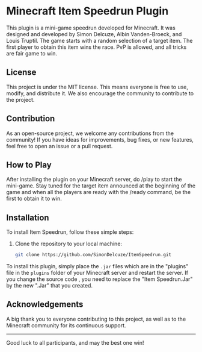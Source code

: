 
# Minecraft Item Speedrun Plugin

This plugin is a mini-game speedrun developed for Minecraft. It was designed and developed by Simon Delcuze, Albin Vanden-Broeck, and Louis Truptil. The game starts with a random selection of a target item. The first player to obtain this item wins the race. PvP is allowed, and all tricks are fair game to win.

## License

This project is under the MIT license. This means everyone is free to use, modify, and distribute it. We also encourage the community to contribute to the project.

## Contribution

As an open-source project, we welcome any contributions from the community! If you have ideas for improvements, bug fixes, or new features, feel free to open an issue or a pull request.

## How to Play

After installing the plugin on your Minecraft server, do /play to start the mini-game. Stay tuned for the target item announced at the beginning of the game and when all the players are ready with the /ready command, be the first to obtain it to win.

## Installation

To install Item Speedrun, follow these simple steps:

1. Clone the repository to your local machine:
   ```bash
   git clone https://github.com/SimonDelcuze/ItemSpeedrun.git
   ```
To install this plugin, simply place the `.jar` files which are in the "plugins" file in the `plugins` folder of your Minecraft server and restart the server.
If you change the source code , you need to replace the "Item Speedrun.Jar" by the new ".Jar" that you created.

## Acknowledgements

A big thank you to everyone contributing to this project, as well as to the Minecraft community for its continuous support.

---

Good luck to all participants, and may the best one win!
    
